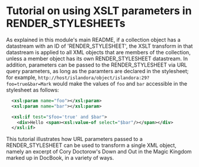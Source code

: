 # Tutorial on using XSLT parameters in RENDER_STYLESHEETs

As explained in this module's main README, if a collection object has a datastream with an ID of 'RENDER_STYLESHEET', the XSLT transform in that datastream is applied to all XML objects that are members of the collection, unless a member object has its own RENDER_STYLESHEET datastream. In addition, parameters can be passed to the RENDER_STYLESHEET via URL query parameters, as long as the paramters are declared in the stylesheet; for example, `http://host/islandora/object/islandora:29?foo=true&bar=Mark` would make the values of `foo` and `bar` accessible in the stylesheet as follows:

```xml
  <xsl:param name="foo"></xsl:param>
  <xsl:param name="bar"></xsl:param>

  <xsl:if test="$foo='true' and $bar">
    <div>Hello <span><xsl:value-of select="$bar"/></span></div>
  </xsl:if>
```

This tutorial illustrates how URL parameters passed to a RENDER_STYLESHEET can be used to transform a single XML object, namely an excerpt of Cory Doctorow's Down and Out in the Magic Kingdom marked up in DocBook, in a variety of ways.

